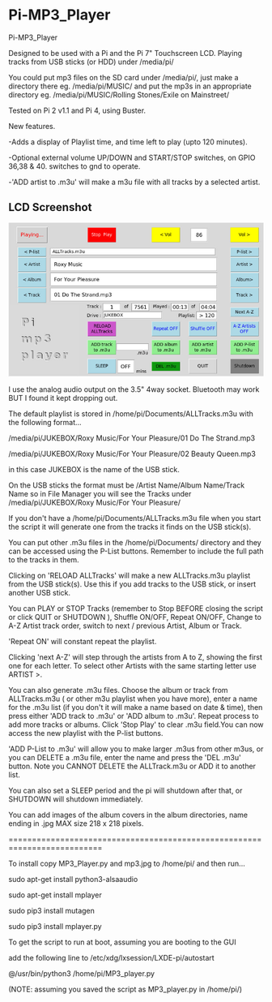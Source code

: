 # Pi-MP3_Player
Pi-MP3_Player

Designed to be used with a Pi and the Pi 7" Touchscreen LCD. Playing tracks from USB sticks (or HDD) under /media/pi/

You could put mp3 files on the SD card under /media/pi/, just make a directory there eg. /media/pi/MUSIC/ and put the mp3s in an appropriate directory eg. /media/pi/MUSIC/Rolling Stones/Exile on Mainstreet/

Tested on Pi 2 v1.1 and Pi 4, using Buster.

New features.

-Adds a display of Playlist time, and time left to play (upto 120 minutes).

-Optional external volume UP/DOWN and START/STOP switches, on GPIO 36,38 & 40. switches to gnd to operate.

-'ADD artist to .m3u' will make a m3u file with all tracks by a selected artist.

## LCD Screenshot

![screenshot](lcd.jpg)

I use the analog audio output on the 3.5" 4way socket. Bluetooth may work BUT I found it kept dropping out.

The default playlist is stored in /home/pi/Documents/ALLTracks.m3u with the following format...

/media/pi/JUKEBOX/Roxy Music/For Your Pleasure/01 Do The Strand.mp3

/media/pi/JUKEBOX/Roxy Music/For Your Pleasure/02 Beauty Queen.mp3

in this case JUKEBOX is the name of the USB stick. 

On the USB sticks the format must be /Artist Name/Album Name/Track Name 
so in File Manager you will see the Tracks under /media/pi/JUKEBOX/Roxy Music/For Your Pleasure/

If you don't have a /home/pi/Documents/ALLTracks.m3u file when you start the script it will generate one from the tracks it finds on the USB stick(s).

You can put other .m3u files in the /home/pi/Documents/ directory and they can be accessed using the P-List buttons.
Remember to include the full path to the tracks in them.

Clicking on 'RELOAD ALLTracks' will make a new ALLTracks.m3u playlist from the USB stick(s). Use this if you add tracks to the USB stick, or insert another USB stick.

You can PLAY or STOP Tracks (remember to Stop BEFORE closing the script or click QUIT or SHUTDOWN ), Shuffle ON/OFF, Repeat ON/OFF, Change to A-Z Artist track order, switch to next / previous Artist, Album or Track.

'Repeat ON' will constant repeat the playlist.

Clicking 'next A-Z' will step through the artists from A to Z, showing the first one for each letter. To select other Artists with the same starting letter use ARTIST >.

You can also generate .m3u files. Choose the album or track from ALLTracks.m3u ( or other m3u playlist when you have more), enter a name for the .m3u list (if you don't it will make a name based on date & time), then press either 'ADD track to .m3u' or 'ADD album to .m3u'. Repeat process to add more tracks or albums. Click 'Stop Play' to clear .m3u field.You can now access the new playlist with the P-list buttons. 

'ADD P-List to .m3u' will allow you to make larger .m3us from other m3us, or you can DELETE a .m3u file, enter the name and press the 'DEL .m3u' button. Note you CANNOT DELETE the ALLTrack.m3u or ADD it to another list.

You can also set a SLEEP period and the pi will shutdown after that, or SHUTDOWN will shutdown immediately.

You can add images of the album covers in the album directories, name ending in .jpg MAX size 218 x 218 pixels.

==========================================================================

To install copy MP3_Player.py and mp3.jpg to /home/pi/ and then run...

sudo apt-get install python3-alsaaudio

sudo apt-get install mplayer

sudo pip3 install mutagen

sudo pip3 install mplayer.py


To get the script to run at boot, assuming you are booting to the GUI

add the following line to /etc/xdg/lxsession/LXDE-pi/autostart

@/usr/bin/python3 /home/pi/MP3_player.py 

(NOTE: assuming you saved the script as MP3_player.py in /home/pi/)

